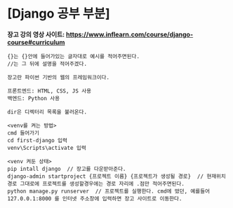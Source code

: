 # [Django 공부 부분]

**장고 강의 영상 사이트: https://www.inflearn.com/course/django-course#curriculum**
```
{}는 {}안에 들어가있는 글자대로 예시를 적어주면된다.
//는 그 뒤에 설명을 적어주겠다.

장고란 파이썬 기반의 웹의 프레임워크이다.

프론트엔드: HTML, CSS, JS 사용
백엔드: Python 사용

dir은 디렉터리 목록을 불러온다.

<venv를 켜는 방법>
cmd 들어가기
cd first-django 입력
venv\Scripts\activate 입력

<venv 켜둔 상태>
pip intall django  // 장고를 다운받아준다.
django-admin startproject {프로젝트 이름} {프로젝트가 생성될 경로}  // 현재위치경로 그대로에 프로젝트를 생성할경우에는 경로 자리에 .점만 적어주면된다.
python manage.py runserver  // 프로젝트를 실행한다. cmd에 떴던, 예를들어 127.0.0.1:8000 를 인터넷 주소창에 입력하면 장고 사이트로 이동한다.

```
